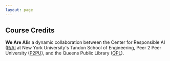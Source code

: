 ```yaml
---
layout: page
---
```


## Course Credits

**We Are AI**is a dynamic collaboration between the Center for Responsible AI ([R/AI](http://airesponsibly.com/) at New York University's Tandon School of Engineering, Peer 2 Peer University ([P2PU](https://www.p2pu.org/en/)), and the Queens Public Library ([QPL](https://learningcircles.p2pu.org/en/signup/online-1699/)).
